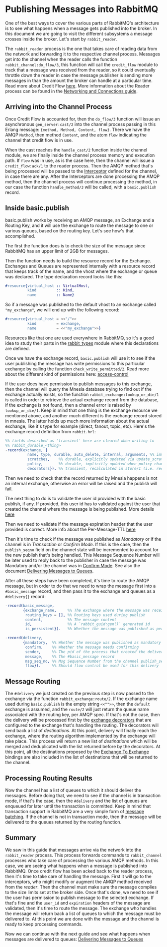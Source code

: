 # Publishing Messages into RabbitMQ #

One of the best ways to cover the various parts of RabbitMQ's
architecture is to see what happens when a message gets published into
the broker. In this document we are going to visit the different
subsystems a message crosses inside the broker. Let's start by
`rabbit_reader`.

The `rabbit_reader` process is the one that takes care of reading data
from the network and forwarding it to the respective channel
process. Messages get into the channel when the reader calls the
function `rabbit_channel:do_flow/3`, this function will call the
`credit_flow` module to track that a message was received from the
reader, so it could eventually throttle down the reader in case the
message publisher is sending more messages in than the amount the
broker can handle at a particular time. Read more about Credit Flow
[here](./credit_flow.md). More information about the Reader process
can be found in the
[Networking and Connections guide](./networking_and_connections.md#rabbit_reader).

## Arriving into the Channel Process ##

Once Credit Flow is accounted for, then the `do_flow/3` function will
issue an asynchronous `gen_server:cast/2` into the channel process
passing in this Erlang message: `{method, Method, Content,
flow}`. There we have the AMQP `Method`, then method `Content`, and
the atom `flow` indicating the channel that credit flow is in use.

When the cast reaches the `handle_cast/2` function inside the channel
module, we are finally inside the channel process memory and execution
path. If `flow` was in use, as is the case here, then the channel will
issue a `credit_flow:ack/1` to the reader process. Then the AMQP
method that's being processed will be passed to the
[Interceptor](./interceptors.md) defined for the channel, in case
there are any. After the Interceptors are done processing the AMQP
method, then the channel process will continue processing the method,
in our case the function `handle_method/3` will be called, with a
`basic.publish` record.

## Inside basic.publish ##

basic.publish works by receiving an AMQP message, an Exchange and a
Routing Key, and it will use the exchange to route the message to one
or various queues, based on the routing key. Let's see how's that
accomplished.

The first the function does is to check the size of the message since
RabbitMQ has an upper limit of 2GB for messages.

Then the function needs to build the resource record for the
Exchange. Exchanges and Queues are represented internally with a
resource record that keeps track of the name, and the vhost where the
exchange or queue was declared. The type declaration record looks like
this:

```erlang
#resource{virtual_host :: VirtualHost,
          kind         :: Kind,
          name         :: Name}
```

So if a message was published to the default vhost to an exchange
called `"my_exchange"`, we will end up with the following record:

```erlang
#resource{virtual_host = <<"/">>
          kind         = exchange,
          name         = <<"my_exchange">>}
```

Resources like that one are used everywhere in RabbitMQ, so it's a
good idea to study their parts in the
[rabbit_types](https://github.com/rabbitmq/rabbitmq-server/blob/master/src/rabbit_types.erl)
module where this declarations are defined.

Once we have the exchange record, `basic.publish` will use it to see
if the user publishing the message has write permissions to this
particular exchange by calling the function
`check_write_permitted/2`. Read more about the different kind of
permissions here:
[access-control](https://www.rabbitmq.com/access-control.html)

If the user does have permission to publish messages to this exchange,
then the channel will query the Mnesia database trying to find out if
the exchange actually exists, so the function
`rabbit_exchange:lookup_or_die/1` is called in order to retrieve the
actual exchange record from the database, if the exchange is not found,
then a channel error is raised by `lookup_or_die/1`. Keep in mind that
one thing is the exchange resource we mentioned above, and another
much different is the exchange record stored in mnesia. The latter
holds up much more information about the actual exchange, like it's
type for example (direct, fanout, topic, etc). Here's the exchange
record definition from `rabbit.hrl`:

```erlang
%% fields described as 'transient' here are cleared when writing to
%% rabbit_durable_<thing>
-record(exchange, {
          name, type, durable, auto_delete, internal, arguments, %% immutable
          scratches,    %% durable, explicitly updated via update_scratch/3
          policy,       %% durable, implicitly updated when policy changes
          decorators}). %% transient, recalculated in store/1 (i.e. recovery)
```

Then we need to check that the record returned by Mnesia happens
is not an internal exchange, otherwise an error will be raised and the
publish will fail.

The next thing to do is to validate the user id provided with the
basic publish, if any. If provided, this user id has to validated
against the user that created the channel where the message is being
published. More details
[here](https://www.rabbitmq.com/validated-user-id.html)

Then we need to validate if the message expiration header that the
user provided is correct. More info about the Per-Message-TTL
[here](https://www.rabbitmq.com/ttl.html#per-message-ttl)

Then it's time to check if the message was published as _Mandatory_ or
if the channel is in _Transaction_ or _Confirm Mode_. If this is the
case, then the `publish_seqno` field on the channel state will be
incremented to account for the new publish that's being handled. This
Message Sequence Number will be later used to reply back to the
publisher in case the message was Mandatory and/or the channel was in
[Confirm Mode](https://www.rabbitmq.com/confirms.html). See also the
document [Delivering Messages to Queues](./deliver_to_queues.md).

After all these steps have been completed, it's time to route the AMQP
message, but in order to do that we need to wrap the message first
into a `#basic_message` record, and then pass it to the exchange and
queues as a `#delivery{}` record:

```erlang
-record(basic_message,
        {exchange_name,     %% The exchange where the message was received
         routing_keys = [], %% Routing keys used during publish
         content,           %% The message content
         id,                %% A `rabbit_guid:gen()` generated id
         is_persistent}).   %% Whether the message was published as persistent

-record(delivery,
        {mandatory,  %% Whether the message was published as mandatory
         confirm,    %% Whether the message needs confirming
         sender,     %% The pid of the process that created the delivery
         message,    %% The #basic_message record
         msg_seq_no, %% Msg Sequence Number from the channel publish_seqno field
         flow}).     %% Should flow control be used for this delivery
```

## Message Routing ##

The `#delivery` we just created on the previous step is now passed to
the exchange via the function `rabbit_exchange:route/2`. If the
exchange name used during `basic.publish` is the empty string
`<<"">>`, then the `default` exchange is assumed, and the `route/2`
will just return the queue name associated with the routing key, per
AMQP spec. If that's not the case, then the delivery will be processed
first by the [exchange decorators](./exchange_decorators.md) that are
configured to the exchange that's handling the routing. The decorators
will send back a list of _destinations_. At this point, delivery will
finally reach the exchange, where the routing algorithm implemented by
the exchange will take place. This process will return a new list of
_destinations_ which will be merged and deduplicated with the list
returned before by the decorators. At this point, all the destinations
proposed by the
[Exchange To Exchange](https://www.rabbitmq.com/e2e.html) bindings are
also included in the list of destinations that will be returned to the
channel.

## Processing Routing Results ##

Now the channel has a list of queues to which it should deliver the
messages. Before doing that, we need to see if the channel is in
transaction mode, if that's the case, then the `#delivery` and the
list of queues are enqueued for later until the transaction is
committed. Keep in mind that transaction support in RabbitMQ are a
very simple form of
[message batching](https://www.rabbitmq.com/semantics.html). If the
channel is not in transaction mode, then the message will be delivered
to the queues returned by the routing function.

## Summary ##

We saw in this guide that messages arrive via the network into the
`rabbit_reader` process. This process forwards commands to
`rabbit_channel` processes who take care of processing the various
AMQP methods. In this case, we are seeing what happens when a message
is published into RabbitMQ. Once credit flow has been acked back to
the reader process, then it's time to take care of handling the
message. First it will go to the interceptors, who might modify or
augment the AMQP method received from the _reader_. Then the channel
must make sure the message complies to the size limits set at the
broker side. Once that's done, we need to see if the user has
permission to publish message to the selected exchange. If that's fine
and the `user_id` and `expiration` headers of the message are
validated, then it's time to route the message. The exchange who
handles the message will return back a list of queues to which the
message must be delivered to. At this point we are done with the
message and the channel is ready to keep processing commands.

Now we can continue with the next guide and see what happens when
messages are delivered to queues:
[Delivering Messages to Queues](./deliver_to_queues.md)
